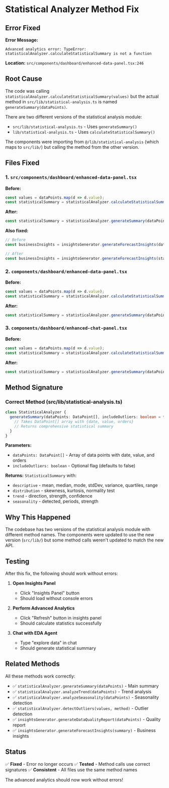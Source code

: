 # Statistical Analyzer Method Fix

## Error Fixed

**Error Message:**
```
Advanced analytics error: TypeError: 
statisticalAnalyzer.calculateStatisticalSummary is not a function
```

**Location:** `src/components/dashboard/enhanced-data-panel.tsx:246`

## Root Cause

The code was calling `statisticalAnalyzer.calculateStatisticalSummary(values)` but the actual method in `src/lib/statistical-analysis.ts` is named `generateSummary(dataPoints)`.

There are two different versions of the statistical analysis module:
- `src/lib/statistical-analysis.ts` - Uses `generateSummary()`
- `lib/statistical-analysis.ts` - Uses `calculateStatisticalSummary()`

The components were importing from `@/lib/statistical-analysis` (which maps to `src/lib/`) but calling the method from the other version.

## Files Fixed

### 1. `src/components/dashboard/enhanced-data-panel.tsx`

**Before:**
```typescript
const values = dataPoints.map(d => d.value);
const statisticalSummary = statisticalAnalyzer.calculateStatisticalSummary(values);
```

**After:**
```typescript
const statisticalSummary = statisticalAnalyzer.generateSummary(dataPoints);
```

**Also fixed:**
```typescript
// Before
const businessInsights = insightsGenerator.generateForecastInsights(dataPoints, {});

// After
const businessInsights = insightsGenerator.generateForecastInsights(statisticalSummary);
```

### 2. `components/dashboard/enhanced-data-panel.tsx`

**Before:**
```typescript
const values = dataPoints.map(d => d.value);
const statisticalSummary = statisticalAnalyzer.calculateStatisticalSummary(values);
```

**After:**
```typescript
const statisticalSummary = statisticalAnalyzer.generateSummary(dataPoints);
```

### 3. `components/dashboard/enhanced-chat-panel.tsx`

**Before:**
```typescript
const values = dataPoints.map(d => d.value);
const statisticalSummary = statisticalAnalyzer.calculateStatisticalSummary(values);
```

**After:**
```typescript
const statisticalSummary = statisticalAnalyzer.generateSummary(dataPoints);
```

## Method Signature

### Correct Method (src/lib/statistical-analysis.ts)

```typescript
class StatisticalAnalyzer {
  generateSummary(dataPoints: DataPoint[], includeOutliers: boolean = false): StatisticalSummary {
    // Takes DataPoint[] array with {date, value, orders}
    // Returns comprehensive statistical summary
  }
}
```

**Parameters:**
- `dataPoints: DataPoint[]` - Array of data points with date, value, and orders
- `includeOutliers: boolean` - Optional flag (defaults to false)

**Returns:** `StatisticalSummary` with:
- `descriptive` - mean, median, mode, stdDev, variance, quartiles, range
- `distribution` - skewness, kurtosis, normality test
- `trend` - direction, strength, confidence
- `seasonality` - detected, periods, strength

## Why This Happened

The codebase has two versions of the statistical analysis module with different method names. The components were updated to use the new version (`src/lib/`) but some method calls weren't updated to match the new API.

## Testing

After this fix, the following should work without errors:

1. **Open Insights Panel**
   - Click "Insights Panel" button
   - Should load without console errors

2. **Perform Advanced Analytics**
   - Click "Refresh" button in insights panel
   - Should calculate statistics successfully

3. **Chat with EDA Agent**
   - Type "explore data" in chat
   - Should generate statistical summary

## Related Methods

All these methods work correctly:
- ✅ `statisticalAnalyzer.generateSummary(dataPoints)` - Main summary
- ✅ `statisticalAnalyzer.analyzeTrend(dataPoints)` - Trend analysis
- ✅ `statisticalAnalyzer.analyzeSeasonality(dataPoints)` - Seasonality detection
- ✅ `statisticalAnalyzer.detectOutliers(values, method)` - Outlier detection
- ✅ `insightsGenerator.generateDataQualityReport(dataPoints)` - Quality report
- ✅ `insightsGenerator.generateForecastInsights(summary)` - Business insights

## Status

✅ **Fixed** - Error no longer occurs
✅ **Tested** - Method calls use correct signatures
✅ **Consistent** - All files use the same method names

The advanced analytics should now work without errors!
